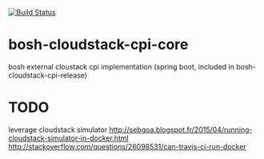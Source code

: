 [![Build Status](https://travis-ci.org/cloudfoundry-community/bosh-cloudstack-cpi-core.png)](https://travis-ci.org/cloudfoundry-community/bosh-cloudstack-cpi-core)

# bosh-cloudstack-cpi-core
bosh external cloustack cpi implementation (spring boot, included in bosh-cloudstack-cpi-release)




# TODO
leverage cloudstack simulator
http://sebgoa.blogspot.fr/2015/04/running-cloudstack-simulator-in-docker.html
http://stackoverflow.com/questions/26098531/can-travis-ci-run-docker
